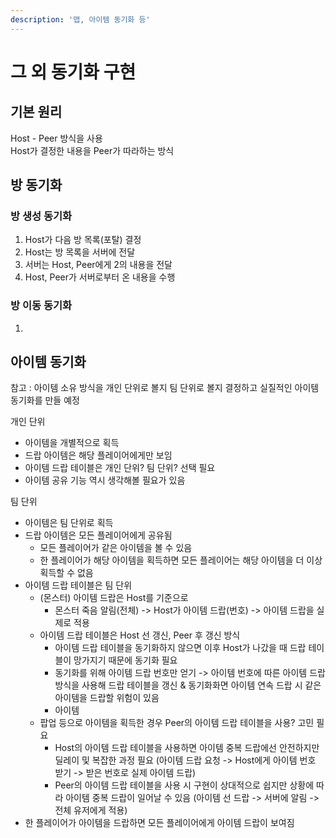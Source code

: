```yaml
---
description: '맵, 아이템 동기화 등'
---
```


# 그 외 동기화 구현

## 기본 원리 

Host - Peer 방식을 사용  
Host가 결정한 내용을 Peer가 따라하는 방식

## 방 동기화 

### 방 생성 동기화 

1. Host가 다음 방 목록\(포탈\) 결정
2. Host는 방 목록을 서버에 전달 
3. 서버는 Host, Peer에게 2의 내용을 전달 
4. Host, Peer가 서버로부터 온 내용을 수행 

### 방 이동 동기화 

1. 
## 아이템 동기화 

참고 : 아이템 소유 방식을 개인 단위로 볼지 팀 단위로 볼지 결정하고 실질적인 아이템 동기화를 만들 예정 

개인 단위 

* 아이템을 개별적으로 획득
* 드랍 아이템은 해당 플레이어에게만 보임 
* 아이템 드랍 테이블은 개인 단위? 팀 단위? 선택 필요 
* 아이템 공유 기능 역시 생각해볼 필요가 있음 

팀 단위

* 아이템은 팀 단위로 획득
* 드랍 아이템은 모든 플레이어에게 공유됨 
  * 모든 플레이어가 같은 아이템을 볼 수 있음 
  * 한 플레이어가 해당 아이템을 획득하면 모든 플레이어는 해당 아이템을 더 이상 획득할 수 없음 
* 아이템 드랍 테이블은 팀 단위 
  * \(몬스터\) 아이템 드랍은 Host를 기준으로 
    * 몬스터 죽음 알림\(전체\) -&gt; Host가 아이템 드랍\(번호\) -&gt; 아이템 드랍을 실제로 적용 
  * 아이템 드랍 테이블은 Host 선 갱신, Peer 후 갱신 방식 
    * 아이템 드랍 테이블을 동기화하지 않으면 이후 Host가 나갔을 때 드랍 테이블이 망가지기 때문에 동기화 필요 
    * 동기화를 위해 아이템 드랍 번호만 얻기 -&gt; 아이템 번호에 따른 아이템 드랍 방식을 사용해 드랍 테이블을 갱신 & 동기화화면 아이템 연속 드랍 시 같은 아이템을 드랍할 위험이 있음 
    * 아이템 
  * 팝업 등으로 아이템을 획득한 경우 Peer의 아이템 드랍 테이블을 사용? 고민 필요 
    * Host의 아이템 드랍 테이블을 사용하면 아이템 중복 드랍에선 안전하지만 딜레이 및 복잡한 과정 필요  \(아이템 드랍 요청 -&gt; Host에게 아이템 번호 받기 -&gt; 받은 번호로 실제 아이템 드랍\) 
    * Peer의 아이템 드랍 테이블을 사용 시 구현이 상대적으로 쉽지만 상황에 따라 아이템 중복 드랍이 일어날 수 있음  \(아이템 선 드랍 -&gt; 서버에 알림 -&gt; 전체 유저에게 적용\)
* 한 플레이어가 아이템을 드랍하면 모든 플레이어에게 아이템 드랍이 보여짐 



